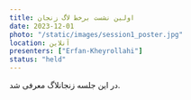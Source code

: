 ```yaml
---
title: اولین نشست برخط لاگ زنجان
date: 2023-12-01
photo: "/static/images/session1_poster.jpg"
location: آنلاین
presenters: ["Erfan-Kheyrollahi"]
status: "held"
---
```


در این جلسه زنجانلاگ معرفی شد.